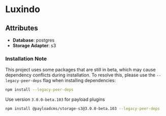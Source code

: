 # Luxindo

## Attributes

- **Database**: postgres
- **Storage Adapter**: s3

### Installation Note
This project uses some packages that are still in beta, which may cause dependency conflicts during installation. To resolve this, please use the `--legacy-peer-deps` flag when installing dependencies:

```bash
npm install --legacy-peer-deps
```

Use version `3.0.0-beta.103` for payload plugins
```bash
npm install @payloadcms/storage-s3@3.0.0-beta.103 --legacy-peer-deps
```